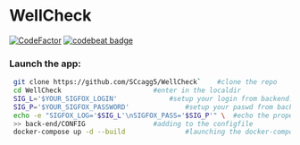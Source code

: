 # WellCheck

[![CodeFactor](https://www.codefactor.io/repository/github/sccagg5/wellcheck/badge)](https://www.codefactor.io/repository/github/sccagg5/wellcheck)
[![codebeat badge](https://codebeat.co/badges/510f65fa-c690-475b-a1a4-15d214d4750f)](https://codebeat.co/projects/github-com-sccagg5-wellcheck-master)

### Launch the app: 

```bash
 git clone https://github.com/SCcagg5/WellCheck` 	#clone the repo
 cd WellCheck 						#enter in the localdir
 SIG_L='$YOUR_SIGFOX_LOGIN'				#setup your login from backend.sigfox
 SIG_P='$YOUR_SIGFOX_PASSWORD'				#setup your paswd from backend.sigfox
 echo -e "SIGFOX_LOG='$SIG_L'\nSIGFOX_PASS='$SIG_P'" \	#echo the proper env var
 >> back-end/CONFIG					#adding to the configfile
 docker-compose up -d --build				#launching the docker-compose
```
